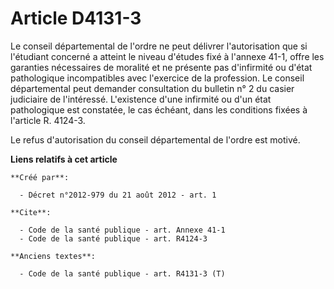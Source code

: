 # Article D4131-3

Le conseil départemental de l'ordre ne peut délivrer l'autorisation que si l'étudiant concerné a atteint le niveau d'études
fixé à l'annexe 41-1, offre les garanties nécessaires de moralité et ne présente pas d'infirmité ou d'état pathologique
incompatibles avec l'exercice de la profession. Le conseil départemental peut demander consultation du bulletin n° 2 du
casier judiciaire de l'intéressé. L'existence d'une infirmité ou d'un état pathologique est constatée, le cas échéant, dans
les conditions fixées à l'article R. 4124-3. 

Le refus d'autorisation du conseil départemental de l'ordre est motivé.

**Liens relatifs à cet article**

	**Créé par**:

	  - Décret n°2012-979 du 21 août 2012 - art. 1

	**Cite**:

	  - Code de la santé publique - art. Annexe 41-1
	  - Code de la santé publique - art. R4124-3

	**Anciens textes**:

	  - Code de la santé publique - art. R4131-3 (T)
